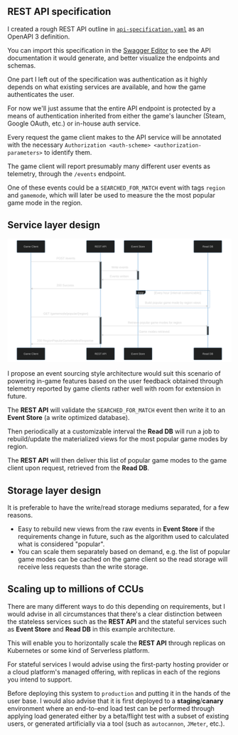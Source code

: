 ## REST API specification
I created a rough REST API outline in [`api-specification.yaml`](./api-specification.yaml) as an OpenAPI 3 definition.

You can import this specification in the [Swagger Editor](https://editor.swagger.io/) to see the API documentation it would generate, and better visualize the endpoints and schemas.

One part I left out of the specification was authentication as it highly depends on what existing services are available, and how the game authenticates the user.

For now we'll just assume that the entire API endpoint is protected by a means of authentication inherited from either the game's launcher (Steam, Google OAuth, etc.) or in-house auth service.

Every request the game client makes to the API service will be annotated with the necessary `Authorization <auth-scheme> <authorization-parameters>` to identify them.

The game client will report presumably many different user events as telemetry, through the `/events` endpoint.

One of these events could be a `SEARCHED_FOR_MATCH` event with tags `region` and `gamemode`, which will later be used to measure the the most popular game mode in the region.

## Service layer design
![Service Layer - Sequence Diagram](./service-layer-sequence-diagram.svg)

I propose an event sourcing style architecture would suit this scenario of powering in-game features based on the user feedback obtained through telemetry reported by game clients rather well with room for extension in future.

The **REST API** will validate the `SEARCHED_FOR_MATCH` event then write it to an **Event Store** (a write optimized database).

Then periodically at a customizable interval the **Read DB** will run a job to rebuild/update the materialized views for the most popular game modes by region.

The **REST API** will then deliver this list of popular game modes to the game client upon request, retrieved from the **Read DB**.

## Storage layer design
It is preferable to have the write/read storage mediums separated, for a few reasons.

- Easy to rebuild new views from the raw events in **Event Store** if the requirements change in future, such as the algorithm used to calculated what is considered "popular".
- You can scale them separately based on demand, e.g. the list of popular game modes can be cached on the game client so the read storage will receive less requests than the write storage.

## Scaling up to millions of CCUs
There are many different ways to do this depending on requirements, but I would advise in all circumstances that there's a clear distinction between the stateless services such as the **REST API** and the stateful services such as **Event Store** and **Read DB** in this example architecture.

This will enable you to horizontally scale the **REST API** through replicas on Kubernetes or some kind of Serverless platform.

For stateful services I would advise using the first-party hosting provider or a cloud platform's managed offering, with replicas in each of the regions you intend to support.

Before deploying this system to `production` and putting it in the hands of the user base. I would also advise that it is first deployed to a **staging**/**canary** environment where an end-to-end load test can be performed through applying load generated either by a beta/flight test with a subset of existing users, or generated artificially via a tool (such as `autocannon`, `JMeter`, etc.).
